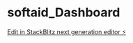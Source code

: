 # softaid_Dashboard

[Edit in StackBlitz next generation editor ⚡️](https://stackblitz.com/~/github.com/kaad01/softaid_Dashboard)
